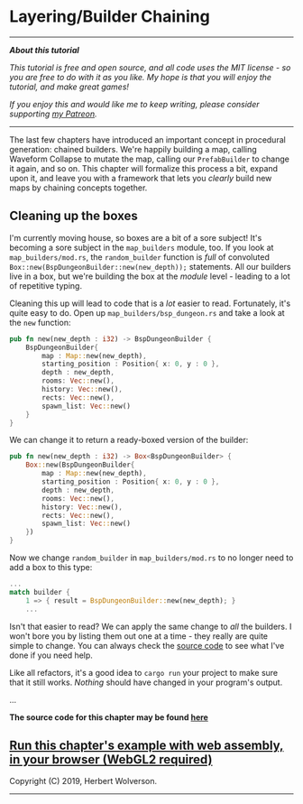 # Layering/Builder Chaining

---

***About this tutorial***

*This tutorial is free and open source, and all code uses the MIT license - so you are free to do with it as you like. My hope is that you will enjoy the tutorial, and make great games!*

*If you enjoy this and would like me to keep writing, please consider supporting [my Patreon](https://www.patreon.com/blackfuture).*

---

The last few chapters have introduced an important concept in procedural generation: chained builders. We're happily building a map, calling Waveform Collapse to mutate the map, calling our `PrefabBuilder` to change it again, and so on. This chapter will formalize this process a bit, expand upon it, and leave you with a framework that lets you *clearly* build new maps by chaining concepts together.

## Cleaning up the boxes

I'm currently moving house, so boxes are a bit of a sore subject! It's becoming a sore subject in the `map_builders` module, too. If you look at `map_builders/mod.rs`, the `random_builder` function is *full* of convoluted `Box::new(BspDungeonBuilder::new(new_depth));` statements. All our builders live in a box, but we're building the box at the *module* level - leading to a lot of repetitive typing.

Cleaning this up will lead to code that is a *lot* easier to read. Fortunately, it's quite easy to do. Open up `map_builders/bsp_dungeon.rs` and take a look at the `new` function:

```rust
pub fn new(new_depth : i32) -> BspDungeonBuilder {
    BspDungeonBuilder{
        map : Map::new(new_depth),
        starting_position : Position{ x: 0, y : 0 },
        depth : new_depth,
        rooms: Vec::new(),
        history: Vec::new(),
        rects: Vec::new(),
        spawn_list: Vec::new()
    }
}
```

We can change it to return a ready-boxed version of the builder:

```rust
pub fn new(new_depth : i32) -> Box<BspDungeonBuilder> {
    Box::new(BspDungeonBuilder{
        map : Map::new(new_depth),
        starting_position : Position{ x: 0, y : 0 },
        depth : new_depth,
        rooms: Vec::new(),
        history: Vec::new(),
        rects: Vec::new(),
        spawn_list: Vec::new()
    })
}
```

Now we change `random_builder` in `map_builders/mod.rs` to no longer need to add a box to this type:

```rust
...
match builder {
    1 => { result = BspDungeonBuilder::new(new_depth); }
    ...
```

Isn't that easier to read? We can apply the same change to *all* the builders. I won't bore you by listing them out one at a time - they really are quite simple to change. You can always check the [source code](https://github.com/thebracket/rustrogueliketutorial/tree/master/chapter-36-layers) to see what I've done if you need help.

Like all refactors, it's a good idea to `cargo run` your project to make sure that it still works. *Nothing* should have changed in your program's output.

...

**The source code for this chapter may be found [here](https://github.com/thebracket/rustrogueliketutorial/tree/master/chapter-36-layers)**


[Run this chapter's example with web assembly, in your browser (WebGL2 required)](http://bfnightly.bracketproductions.com/rustbook/wasm/chapter-36-layers/)
---

Copyright (C) 2019, Herbert Wolverson.

---